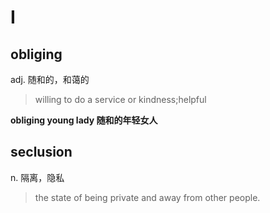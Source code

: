 # I

## obliging

adj. 随和的，和蔼的

> willing to do a service or kindness;helpful

**obliging young lady 随和的年轻女人**

## seclusion

n. 隔离，隐私

> the state of being private and away from other people.


